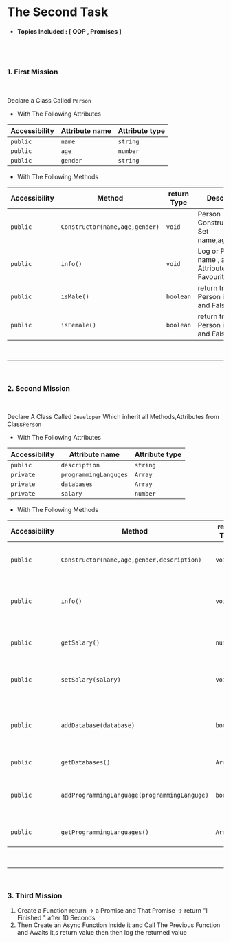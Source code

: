 # The Second Task

- ####  Topics Included : [ OOP , Promises  ]


<br><br>

### 1. First Mission 

<br>

Declare a Class Called `Person` 

- With The Following Attributes 

|  Accessibility  | Attribute name | Attribute type  |
|-----------------|----------------|-----------------|
|    `public`     |    `name`      |    `string`     |
|    `public`     |    `age`       |    `number`     |
|    `public`     |    `gender`    |    `string`     |

- With The Following Methods

|  Accessibility |  Method                        | return Type | Description                                              |
|----------------|--------------------------------|-------------|----------------------------------------------------------|
|    `public`    | `Constructor(name,age,gender)` |  `void`     | Person Constructor That Set  name,age,gender			   |
|    `public`    | `info()`						  |  `void`     | Log or Print  name , age Attributes in Your Favourite Way| 
|    `public`    | `isMale()`					  |  `boolean`	| return true if Person is Male and False if not		   |
|    `public`    | `isFemale()`					  |  `boolean`	| return true if Person is Female and False if not		   |



<br>

---

<br>

###  2. Second Mission

<br>

Declare A Class Called `Developer` Which inherit all Methods,Attributes from Class`Person` 

- With The Following Attributes 

|  Accessibility   |  Attribute name          | Attribute type  |
|------------------|--------------------------|-----------------|
|    `public`      |    `description`        |    `string`     |
|	 `private`     |    `programmingLanguges`|    `Array`      |
|	 `private`	   |    `databases`			 |    `Array`      |
|    `private`     |    `salary`             |    `number`     |

- With The Following Methods

|  Accessibility |  Method                                    | return Type | Description                                                             |
|----------------|--------------------------------------------|-------------|-------------------------------------------------------------------------|
|    `public`    | `Constructor(name,age,gender,description)` |  `void`     | Developer Constructor That Set  name,age,gender, description			  |
|    `public`    | `info()`						              |  `void`     | Override Info() and make it Log or Print  name , age , description  Attributes in Your Favourite Way| 
|    `public`    | `getSalary()`							  |  `number`   | getter method which return salary if Developer salary had Been Set or 0 if not				  |	
|    `public`    | `setSalary(salary)`					      |  `void`	    | setter method which set salary Attribute if it a number and return boolean  		                  |
|    `public`    | `addDatabase(database)`					  | `boolean`   | add new database as string into databases Attribute if only databases doesn,t contain it and if inserted return true   |
|	 `public`	|  `getDatabases()`							  | `Array`     | return databases Attribute Value  |
|	 `public`	|  `addProgrammingLanguage(programmingLanguge)`| `boolean`  | same as addDatabase(database) but Work With Attribute : programmingLanguges
|	 `public`	|  `getProgrammingLanguages()`					| `Array`   | return programmingLanguges Attribute Value 



<br>

---

<br>

### 3. Third Mission 

1. Create a Function return -> a Promise and That Promise -> return "I Finished " after 10 Seconds 
2. Then Create  an Async Function inside it and Call The Previous  Function  and Awaits it,s return value then then log the returned value 

